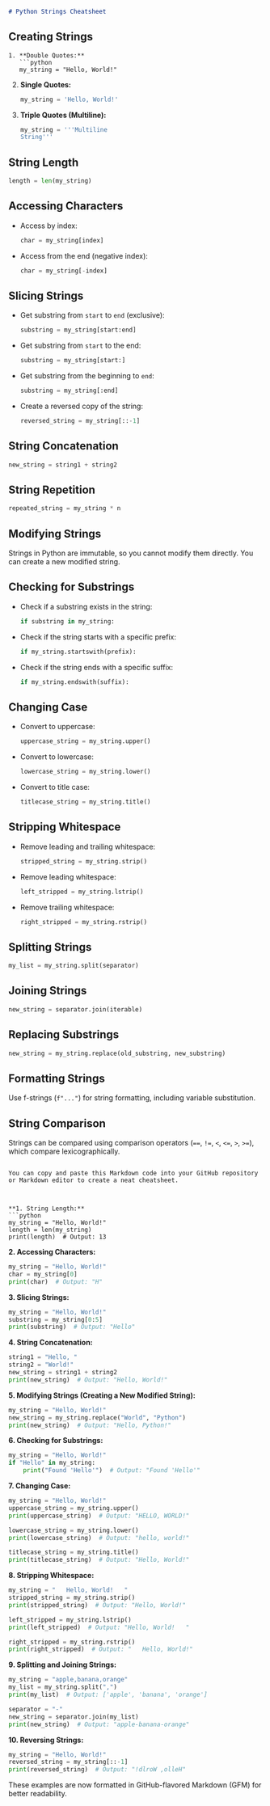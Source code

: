 
```markdown
# Python Strings Cheatsheet
```
## Creating Strings


```
1. **Double Quotes:**
   ```python
   my_string = "Hello, World!"
   ```
2. **Single Quotes:**
   ```python
   my_string = 'Hello, World!'
   ```
3. **Triple Quotes (Multiline):**
   ```python
   my_string = '''Multiline
   String'''
   ```

## String Length

```python
length = len(my_string)
```

## Accessing Characters

- Access by index:
  ```python
  char = my_string[index]
  ```
- Access from the end (negative index):
  ```python
  char = my_string[-index]
  ```

## Slicing Strings

- Get substring from `start` to `end` (exclusive):
  ```python
  substring = my_string[start:end]
  ```
- Get substring from `start` to the end:
  ```python
  substring = my_string[start:]
  ```
- Get substring from the beginning to `end`:
  ```python
  substring = my_string[:end]
  ```
- Create a reversed copy of the string:
  ```python
  reversed_string = my_string[::-1]
  ```

## String Concatenation

```python
new_string = string1 + string2
```

## String Repetition

```python
repeated_string = my_string * n
```

## Modifying Strings

Strings in Python are immutable, so you cannot modify them directly. You can create a new modified string.

## Checking for Substrings

- Check if a substring exists in the string:
  ```python
  if substring in my_string:
  ```
- Check if the string starts with a specific prefix:
  ```python
  if my_string.startswith(prefix):
  ```
- Check if the string ends with a specific suffix:
  ```python
  if my_string.endswith(suffix):
  ```

## Changing Case

- Convert to uppercase:
  ```python
  uppercase_string = my_string.upper()
  ```
- Convert to lowercase:
  ```python
  lowercase_string = my_string.lower()
  ```
- Convert to title case:
  ```python
  titlecase_string = my_string.title()
  ```

## Stripping Whitespace

- Remove leading and trailing whitespace:
  ```python
  stripped_string = my_string.strip()
  ```
- Remove leading whitespace:
  ```python
  left_stripped = my_string.lstrip()
  ```
- Remove trailing whitespace:
  ```python
  right_stripped = my_string.rstrip()
  ```

## Splitting Strings

```python
my_list = my_string.split(separator)
```

## Joining Strings

```python
new_string = separator.join(iterable)
```

## Replacing Substrings

```python
new_string = my_string.replace(old_substring, new_substring)
```

## Formatting Strings

Use f-strings (`f"..."`) for string formatting, including variable substitution.

## String Comparison

Strings can be compared using comparison operators (`==`, `!=`, `<`, `<=`, `>`, `>=`), which compare lexicographically.
```

You can copy and paste this Markdown code into your GitHub repository or Markdown editor to create a neat cheatsheet.



**1. String Length:**
```python
my_string = "Hello, World!"
length = len(my_string)
print(length)  # Output: 13
```

**2. Accessing Characters:**
```python
my_string = "Hello, World!"
char = my_string[0]
print(char)  # Output: "H"
```

**3. Slicing Strings:**
```python
my_string = "Hello, World!"
substring = my_string[0:5]
print(substring)  # Output: "Hello"
```

**4. String Concatenation:**
```python
string1 = "Hello, "
string2 = "World!"
new_string = string1 + string2
print(new_string)  # Output: "Hello, World!"
```

**5. Modifying Strings (Creating a New Modified String):**
```python
my_string = "Hello, World!"
new_string = my_string.replace("World", "Python")
print(new_string)  # Output: "Hello, Python!"
```

**6. Checking for Substrings:**
```python
my_string = "Hello, World!"
if "Hello" in my_string:
    print("Found 'Hello'")  # Output: "Found 'Hello'"
```

**7. Changing Case:**
```python
my_string = "Hello, World!"
uppercase_string = my_string.upper()
print(uppercase_string)  # Output: "HELLO, WORLD!"

lowercase_string = my_string.lower()
print(lowercase_string)  # Output: "hello, world!"

titlecase_string = my_string.title()
print(titlecase_string)  # Output: "Hello, World!"
```

**8. Stripping Whitespace:**
```python
my_string = "   Hello, World!   "
stripped_string = my_string.strip()
print(stripped_string)  # Output: "Hello, World!"

left_stripped = my_string.lstrip()
print(left_stripped)  # Output: "Hello, World!   "

right_stripped = my_string.rstrip()
print(right_stripped)  # Output: "   Hello, World!"
```

**9. Splitting and Joining Strings:**
```python
my_string = "apple,banana,orange"
my_list = my_string.split(",")
print(my_list)  # Output: ['apple', 'banana', 'orange']

separator = "-"
new_string = separator.join(my_list)
print(new_string)  # Output: "apple-banana-orange"
```

**10. Reversing Strings:**
```python
my_string = "Hello, World!"
reversed_string = my_string[::-1]
print(reversed_string)  # Output: "!dlroW ,olleH"
```

These examples are now formatted in GitHub-flavored Markdown (GFM) for better readability.
